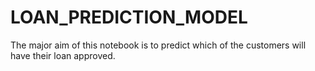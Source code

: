 # LOAN_PREDICTION_MODEL
The major aim of this notebook is to predict which of the customers will have their loan approved.

